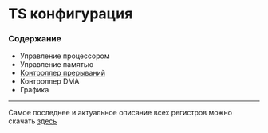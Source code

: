 # TS конфигурация

### Содержание

* Управление процессором
* Управление памятью
* [Контроллер прерываний][INTCTRL]
* Контроллер DMA
* Графика

---

Самое последнее и актуальное описание всех регистров можно скачать [здесь][XLS]

[INTCTRL]: interrupts.md
[XLS]: http://zx-evo-fpga.googlecode.com/hg/pentevo/docs/TSconf/TSconf.xls
